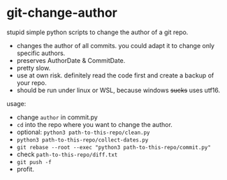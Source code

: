 # git-change-author

stupid simple python scripts to change the author of a git repo.
- changes the author of all commits. you could adapt it to change only specific authors.
- preserves AuthorDate & CommitDate.
- pretty slow.
- use at own risk. definitely read the code first and create a backup of your repo.
- should be run under linux or WSL, because windows ~~sucks~~ uses utf16.

usage:
- change `author` in commit.py
- `cd` into the repo where you want to change the author.
- optional: `python3 path-to-this-repo/clean.py`
- `python3 path-to-this-repo/collect-dates.py`
- `git rebase --root --exec "python3 path-to-this-repo/commit.py"`
- check `path-to-this-repo/diff.txt`
- `git push -f`
- profit.

